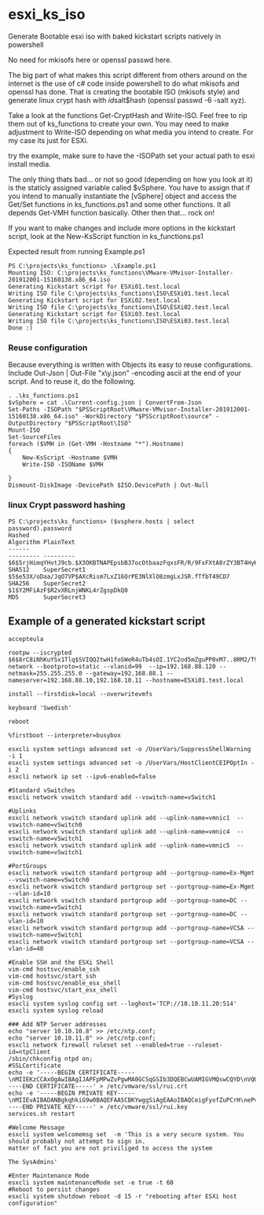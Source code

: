 # esxi_ks_iso
Generate Bootable esxi iso with baked kickstart scripts natively in powershell

No need for mkisofs here or openssl passwd here.

The big part of what makes this script different from others around on the internet is the use of c# code inside powershell to do what mkisofs and openssl has done. That is creating the bootable ISO (mkisofs style) and generate linux crypt hash with $id$salt$hash (openssl passwd -6 -salt xyz). 

Take a look at the functions Get-CryptHash and Write-ISO. Feel free to rip them out of ks_functions to create your own. You may need to make adjustment to Write-ISO depending on what media you intend to create. For my case its just for ESXi.

try the example, make sure to have the -ISOPath set your actual path to esxi install media.

The only thing thats bad... or not so good (depending on how you look at it) is the staticly assigned variable called $vSphere. You have to assign that if you intend to manually instantiate the [vSphere] object and access the Get/Set functions in ks_functions.ps1 and some other functions. It all depends Get-VMH function basically.
Other then that... rock on!

If you want to make changes and include more options in the kickstart script, look at the New-KsScript function in ks_functions.ps1

Expected result from running Example.ps1
```
PS C:\projects\ks_functions> .\Example.ps1
Mounting ISO: C:\projects\ks_functions\VMware-VMvisor-Installer-201912001-15160138.x86_64.iso
Generating Kickstart script for ESXi01.test.local
Writing ISO file C:\projects\ks_functions\ISO\ESXi01.test.local
Generating Kickstart script for ESXi02.test.local
Writing ISO file C:\projects\ks_functions\ISO\ESXi02.test.local
Generating Kickstart script for ESXi03.test.local
Writing ISO file C:\projects\ks_functions\ISO\ESXi03.test.local
Done :)
```
### Reuse configuration

Because everything is written with Objects its easy to reuse configurations. Include Out-Json | Out-File "x\y.json" -encoding ascii at the end of your script. And to reuse it, do the following.
```
. .\ks_functions.ps1
$vSphere = cat .\Current-config.json | ConvertFrom-Json
Set-Paths -ISOPath "$PSScriptRoot\VMware-VMvisor-Installer-201912001-15160138.x86_64.iso" -WorkDirectory "$PSScriptRoot\source" -OutputDirectory "$PSScriptRoot\ISO"
Mount-ISO 
Set-SourceFiles
foreach ($VMH in (Get-VMH -Hostname "*").Hostname)
{
    New-KsScript -Hostname $VMH
    Write-ISO -ISOName $VMH

}
Dismount-DiskImage -DevicePath $ISO.DevicePath | Out-Null
```

### linux Crypt password hashing
```
PS C:\projects\ks_functions> ($vsphere.hosts | select password).password
Hashed                                                                                                     Algorithm PlainText
------                                                                                                     --------- ---------
$6$5rjHimqYHvtJ9cb.$X3OKBTNAPEpsbB37ocOtbaazFqxsFR/R/9FxFXtA0rZY3BT4HyKT.EgTI7voEeqHUl1BO6v8jkNDHXUoRpcHQ0 SHA512    SuperSecret1
$5$e53X/oDaa/JqO7VP$AXcRism7LxZ16OrPE3NlXlO8zmgLxJSR.fTfbT49CD7                                            SHA256    SuperSecret2
$1$Y2MFiAzF$R2vXRLnjWNKL4rZgspDkQ0                                                                         MD5       SuperSecret3

```

## Example of a generated kickstart script
```
accepteula

rootpw --iscrypted $6$8rC8iNhKuYSx1Tlq$SVIQQ2twH1foSWeR4uTb4sOI.1YC2od5mZguPP0xM7..8RM2/T9dVf0eu7l/gSc4HyHQW66dvkQPpusK441Ib0
network --bootproto=static --vlanid=99  --ip=192.168.88.120 --netmask=255.255.255.0 --gateway=192.168.88.1 --nameserver=192.168.88.10,192.168.10.11 --hostname=ESXi01.test.local

install --firstdisk=local --overwritevmfs

keyboard 'Swedish'

reboot

%firstboot --interpreter=busybox

esxcli system settings advanced set -o /UserVars/SuppressShellWarning -i 1
esxcli system settings advanced set -o /UserVars/HostClientCEIPOptIn -i 2
esxcli network ip set --ipv6-enabled=false

#Standard vSwitches
esxcli network vswitch standard add --vswitch-name=vSwitch1

#Uplinks
esxcli network vswitch standard uplink add --uplink-name=vmnic1  --vswitch-name=vSwitch0
esxcli network vswitch standard uplink add --uplink-name=vmnic4  --vswitch-name=vSwitch1
esxcli network vswitch standard uplink add --uplink-name=vmnic5  --vswitch-name=vSwitch1

#PortGroups
esxcli network vswitch standard portgroup add --portgroup-name=Ex-Mgmt --vswitch-name=vSwitch0
esxcli network vswitch standard portgroup set --portgroup-name=Ex-Mgmt --vlan-id=10
esxcli network vswitch standard portgroup add --portgroup-name=DC --vswitch-name=vSwitch1
esxcli network vswitch standard portgroup set --portgroup-name=DC --vlan-id=10
esxcli network vswitch standard portgroup add --portgroup-name=VCSA --vswitch-name=vSwitch1
esxcli network vswitch standard portgroup set --portgroup-name=VCSA --vlan-id=40

#Enable SSH and the ESXi Shell
vim-cmd hostsvc/enable_ssh
vim-cmd hostsvc/start_ssh
vim-cmd hostsvc/enable_esx_shell
vim-cmd hostsvc/start_esx_shell
#Syslog
esxcli system syslog config set --loghost='TCP://10.10.11.20:514'
esxcli system syslog reload

### Add NTP Server addresses
echo "server 10.10.10.8" >> /etc/ntp.conf;
echo "server 10.10.11.8" >> /etc/ntp.conf;
esxcli network firewall ruleset set --enabled=true --ruleset-id=ntpClient
/sbin/chkconfig ntpd on;
#SSLCertificate
echo -e '-----BEGIN CERTIFICATE-----\nMIIEKzCCAxOgAwIBAgIJAPFpMPwZvPgwMA0GCSqGSIb3DQEBCwUAMIGVMQswCQYD\nVQQDDAJDQTEXMBUGCgmSJomT8ixkARkWB3ZzcGhlcmUxFTATBgoJkiaJk/IsZAEZ\nFgVsb2NhbDELMAkGA1UEBhMCVVMxEzARBgNVBAgMCkNhbGlmb3JuaWExFzAVBgNV\nBAoMDnBob3Rvbi1tYWNoaW5lMRswGQYDVQQLDBJWTXdhcmUgRW5naW5lZXJpbmcw\nHhcNMjAwOTA4MDI0NjM3WhcNMjUwOTA4MDI0NjM3WjCBnTELMAkGA1UEBhMCVVMx\nEzARBgNVBAgMCkNhbGlmb3JuaWExEjAQBgNVBAcMCVBhbG8gQWx0bzEPMA0GA1UE\nCgwGVk13YXJlMRswGQYDVQQLDBJWTXdhcmUgRW5naW5lZXJpbmcxFzAVBgNVBAMM\nDjE5Mi4xNjguODguMTk4MR4wHAYJKoZIhvcNAQkBFg92bWNhQHZtd2FyZS5jb20w\nggEiMA0GCSqGSIb3DQEBAQUAA4IBDwAwggEKAoIBAQCeigFyofZuPCrHePvC3kSh\niLYQo6eJCC61b9kiZPtP9v7AhnQ5musClRVn8M4YYcK1qid6m9VirDg/68vAXQnK\njn3WyHCO3juV+mLAKA4XZnqfCJt+AbVCkykm97OUtlq4FVDCwsd4uEfNdq3SXUqW\nJMiYAlyayoxTzb/wYZjhvelEMhikapSVPBiqzimjnwTPzLKiQmlG2gjfohtdjnPh\nWOsY+Lc18IgcPRxjsaBF+mwhz5YJuyNFszfTU4XJAAd/w13QcYgxcW8Z9Q40yOSA\nnySn986zOvvjSlWBt7tSTdlpn3PPpbXhBUu5xou5RGsvq90/TwXwbLXaAyEcvbMD\nAgMBAAGjdDByMA8GA1UdEQQIMAaHBMCoWMYwHwYDVR0jBBgwFoAUFBo5FezvURT/\nsxuymK/GAoazVHAwPgYIKwYBBQUHAQEEMjAwMC4GCCsGAQUFBzAChiJodHRwczov\nLzE5Mi4xNjguODguMjAxL2FmZC92ZWNzL2NhMA0GCSqGSIb3DQEBCwUAA4IBAQCN\nTy3dtIFVWXEp1+12zbHalCQa6CD7zMM20158MBjCLN1dCZ0RejjzGb6pv0AidiZa\nGTOhmXAhZoTIvA70ju9cDXCiGxWurychdLXjz+HakT3DASY7C7ticf+L9qyuRj3L\ndoDssl1BAtEKf9LukUSPxweeI6IfsMbS+/zk4+LSk61Xz4DIuB3UJYZEhIahiLYV\nj31W7bns/0ye5Nikc/M0jNTirbO2Zu+YD3wOgTao+r/mBqQHT6jd0UriFb83a6o+\nyaf5cW4/VXDeV7AP+Mf37sOu7vJ2e8IeVwS+a+Q7WLVvxl86noXRUFPxMI/JqFmt\nIWok47Kb2e/euRJHcJ7e\n-----END CERTIFICATE-----' > /etc/vmware/ssl/rui.crt
echo -e '-----BEGIN PRIVATE KEY-----\nMIIEvAIBADANBgkqhkiG9w0BAQEFAASCBKYwggSiAgEAAoIBAQCeigFyofZuPCrH\nePvC3kShiLYQo6eJCC61b9kiZPtP9v7AhnQ5musClRVn8M4YYcK1qid6m9VirDg/\n68vAXQnKjn3WyHCO3juV+mLAKA4XZnqfCJt+AbVCkykm97OUtlq4FVDCwsd4uEfN\ndq3SXUqWJMiYAlyayoxTzb/wYZjhvelEMhikapSVPBiqzimjnwTPzLKiQmlG2gjf\nohtdjnPhWOsY+Lc18IgcPRxjsaBF+mwhz5YJuyNFszfTU4XJAAd/w13QcYgxcW8Z\n9Q40yOSAnySn986zOvvjSlWBt7tSTdlpn3PPpbXhBUu5xou5RGsvq90/TwXwbLXa\nAyEcvbMDAgMBAAECggEAJrKvCcko+t1q38fTREy22esh7cvUsCk0JYuIp9GYWnuC\n0YHASvNanAXB9N4doGv0eB1xh4cUPgKltEydLnZHVo8TfmLsvqLWTpSQmDDux513\nHuyd79MA6KA9MkrSJeGhIT/qt6+NuxTYSfnHEgs9koqmABzLd+kq+aXGTSm1hJxR\nQ1K52ZPjT5kKXmV4sckAgl2YP33uQxAmGXUxEVkUr6mkTfxIHVsQjteIza7QBiWe\nbvtxVIcppI/u8dHMtGp9crD8e1fjoSbOjeC0kBnQq6bk6o2ta1BJ7Wo/UsgaBTH5\nNCjPmk+n0adJErYyaw/6XIo+2PdchiWD7swD9ZRasQKBgQDJzOgPwa+LJeSpClab\n9Q2dNxAkiau7hV0m1UfK9rIycG57w9ppP0f0AejLaQrSLJhp00MkdpSbVK20E4o7\nkzyZoz8rkZSZivF+X/rDmMxE2lTPC8P7CafXXriVK4Oo92iox0aFB+sroMqAguAk\ndSpm/v+9GzKcoxCDlcQOpqBZ+wKBgQDJHpnKeBc/eCM4Amht3SQ+VcMnjCS1lNU3\niOZdKd7dEwlzAM4gvq1ZSxbKW794a3Oy9E9GcnsCFK7ZrFjDr3J0xZO/mEQOVe8F\nmXSYZyu9eMC3LF0t0s2dHwcKn0hFSbEwmZwJgNTMg64+a4uqDvMGue+3TVC7ubtZ\nUy2RmIAEmQKBgDAYAJp4u6B7CHLs/tUuYu88B0Hd+aq4TwoJPJH3l2KD/yDJ/Yyl\nwz05E0UfJLAQZsaZzd+rzyDx3nATVBd8sK2hBVYZ3QN25LUMpNPm34/tRNcPY8a5\nd2HRtkX+1+L2C+Bllb3wtDByorBcAJVPwypGzaZBDB/ekPn7QH2JYp/vAoGAdw3J\nRiR+xpCMcJxkSxzMVqYYBzIbjO3UpbJBg8bEaaPaRRyl6JZXMXOUwyc6mcMp0zZy\nMyaTkHDD7JDsXrJeE6fdxV4Sc1YFTxA/B/SS3O89TXFSm0ydcLQsS+psMq/j1vwn\ndSyxS3trywGIxJti24l30M9Qyj+xGrh1UimvJokCgYB970G2TgXbDKkIgSVDIasS\nb40av78BPyNxyufoEuw3+KLlm2wazZG2nvO4wHIfPcqLpmyqVIdtTnMZJZwxXVc2\nrJCnxnavmgX54bZr9QmzI0W1arsH9nFWvx5olnvHuYxkfWpEVHYQbPKWLV6DKJyw\nGKmbNUDz9Yu/zVqB1q7lSg==\n-----END PRIVATE KEY-----' > /etc/vmware/ssl/rui.key
services.sh restart

#Welcome Message
esxcli system welcomemsg set  -m 'This is a very secure system. You should probably not attempt to sign in.
matter of fact you are not priviliged to access the system

The SysAdmins'

#Enter Maintenance Mode
esxcli system maintenanceMode set -e true -t 60
#Reboot to persist changes
esxcli system shutdown reboot -d 15 -r "rebooting after ESXi host configuration"

```
